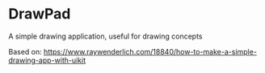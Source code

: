# DrawPad
A simple drawing application, useful for drawing concepts

Based on: https://www.raywenderlich.com/18840/how-to-make-a-simple-drawing-app-with-uikit
